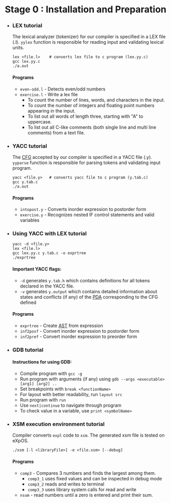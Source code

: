 # Stage 0 : Installation and Preparation

+ ### LEX tutorial
    The lexical analyzer (tokenizer) for our compiler is specified in a LEX file (.l). `yylex` function is responsible for reading input and validating lexical units.

    ```
    lex <file.l>    # converts lex file to c program (lex.yy.c)
    gcc lex.yy.c
    ./a.out
    ```

    #### Programs
    + `even-odd.l` - Detects even/odd numbers
    + `exercise.l` - Write a lex file
        + To count the number of lines, words, and characters in the input.
        + To count the number of integers and floating point numbers appearing in the input.
        + To list out all words of length three, starting with "A" to uppercase.
        + To list out all C-like comments (both single line and multi line comments) from a text file.

+ ### YACC tutorial
    The [CFG](https://en.wikipedia.org/wiki/Context-free_grammar) accepted by our compiler is specified in a YACC file (.y). `yyparse` function is responsible for parsing tokens and validating input program.

    ```
    yacc <file.y>   # converts yacc file to c program (y.tab.c)
    gcc y.tab.c
    ./a.out
    ```
    
    #### Programs
    + `intopost.y` - Converts inorder expression to postorder form
    + `exercise.y` - Recognizes nested IF control statements and valid variables

+ ### Using YACC with LEX tutorial
    ```
    yacc -d <file.y>
    lex <file.l>
    gcc lex.yy.c y.tab.c -o exprtree
    ./exprtree
    ```

    #### Important YACC flags:
    + `-d` generates `y.tab.h` which contains definitions for all tokens declared in the YACC file.
    + `-v` generates `y.output` which contains detailed information about states and conflicts (if any) of the [PDA](https://en.wikipedia.org/wiki/Pushdown_automaton) corresponding to the CFG defined

    #### Programs
    + `exprtree` - Create [AST](https://en.wikipedia.org/wiki/Abstract_syntax_tree) from expression
    + `inf2posf` - Convert inorder expression to postorder form
    + `inf2pref` - Convert inorder expression to preorder form

+ ### GDB tutorial
    #### Instructions for using GDB:
    + Compile program with `gcc -g`
    + Run program with arguments (if any) using `gdb --args <executable> [arg1] [arg2] ..`
    + Set breakpoints with `break <functionName>`
    + For layout with better readability, run `layout src`
    + Run program with `run`
    + Use `next|continue` to navigate through program
    + To check value in a variable, use `print <symbolName>`

+ ### XSM execution environment tutorial
    Compiler converts `expl` code to `xsm`. The generated xsm file is tested on eXpOS.

    ```
    ./xsm [-l <libraryFile>] -e <file.xsm> [--debug]
    ```

    #### Programs
    + `comp3` - Compares 3 numbers and finds the largest among them. 
        + `comp3_1` uses fixed values and can be inspected in debug mode
        + `comp3_2` reads and writes to terminal
        + `comp3_3` uses library system calls for read and write
    + `nsum` - read numbers until a zero is entered and print their sum.
